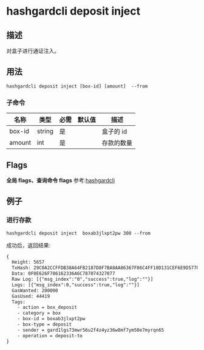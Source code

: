# hashgardcli  deposit inject

## 描述
对盒子进行通证注入。



## 用法
```shell
hashgardcli deposit inject [box-id] [amount]  --from
```



### 子命令

| 名称   | 类型   | 必需 | 默认值 | 描述         |
| ------ | ------ | -------- | ------ | ------------ |
| box-id | string | 是       |        | 盒子的 id |
| amount | int   | 是       |        | 存款的数量   |



## Flags

**全局 flags、查询命令 flags** 参考:[hashgardcli](../README.md)

## 例子
### 进行存款

```shell
hashgardcli deposit inject  boxab3jlxpt2pw 300 --from
```


成功后，返回结果:

```txt
{
  Height: 5657
  TxHash: 29C0A2CCFFDB38A64FB2187D8F7BA8AA86367F86C4FF10D131CEF6E9D5770235
  Data: 0F0E626F786162336A6C787074327077
  Raw Log: [{"msg_index":"0","success":true,"log":""}]
  Logs: [{"msg_index":0,"success":true,"log":""}]
  GasWanted: 200000
  GasUsed: 44419
  Tags:
    - action = box_deposit
    - category = box
    - box-id = boxab3jlxpt2pw
    - box-type = deposit
    - sender = gard1lgs73mwr56u2f4z4yz36w8mf7ym50e7myrqn65
    - operation = deposit-to
}
```
